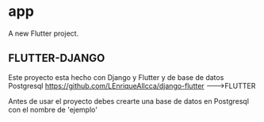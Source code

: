 # app

A new Flutter project.

## FLUTTER-DJANGO

Este proyecto esta hecho con Django y Flutter y de base de datos Postgresql
https://github.com/LEnriqueAllcca/django-flutter --->FLUTTER

Antes de usar el proyecto debes crearte una base de datos en Postgresql
con el nombre de 'ejemplo'
